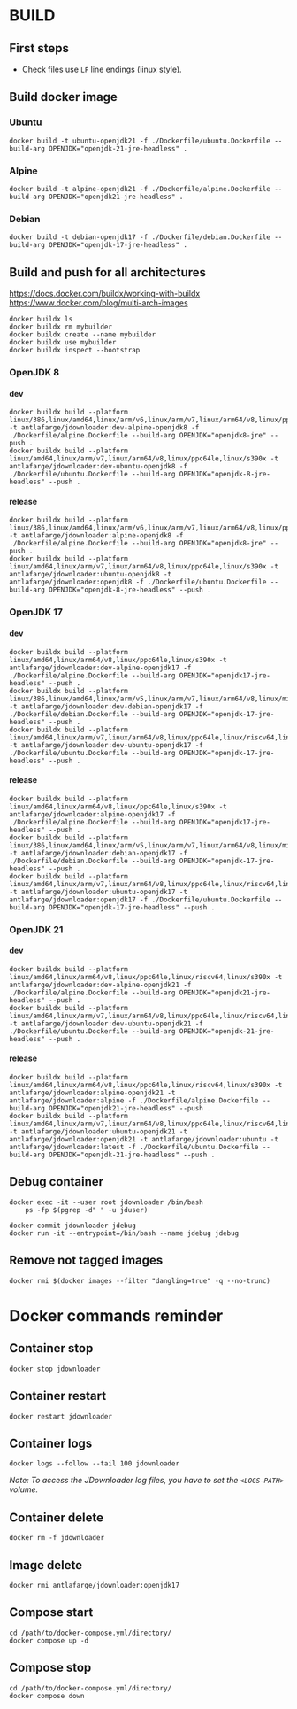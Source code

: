 # BUILD

## First steps

- Check files use `LF` line endings (linux style).  

## Build docker image

### Ubuntu

    docker build -t ubuntu-openjdk21 -f ./Dockerfile/ubuntu.Dockerfile --build-arg OPENJDK="openjdk-21-jre-headless" .

### Alpine

    docker build -t alpine-openjdk21 -f ./Dockerfile/alpine.Dockerfile --build-arg OPENJDK="openjdk21-jre-headless" .

### Debian

    docker build -t debian-openjdk17 -f ./Dockerfile/debian.Dockerfile --build-arg OPENJDK="openjdk-17-jre-headless" .

## Build and push for all architectures

https://docs.docker.com/buildx/working-with-buildx  
https://www.docker.com/blog/multi-arch-images  

    docker buildx ls
    docker buildx rm mybuilder
    docker buildx create --name mybuilder
    docker buildx use mybuilder
    docker buildx inspect --bootstrap

### OpenJDK 8

#### dev

    docker buildx build --platform linux/386,linux/amd64,linux/arm/v6,linux/arm/v7,linux/arm64/v8,linux/ppc64le,linux/s390x -t antlafarge/jdownloader:dev-alpine-openjdk8 -f ./Dockerfile/alpine.Dockerfile --build-arg OPENJDK="openjdk8-jre" --push .
    docker buildx build --platform linux/amd64,linux/arm/v7,linux/arm64/v8,linux/ppc64le,linux/s390x -t antlafarge/jdownloader:dev-ubuntu-openjdk8 -f ./Dockerfile/ubuntu.Dockerfile --build-arg OPENJDK="openjdk-8-jre-headless" --push .

#### release

    docker buildx build --platform linux/386,linux/amd64,linux/arm/v6,linux/arm/v7,linux/arm64/v8,linux/ppc64le,linux/s390x -t antlafarge/jdownloader:alpine-openjdk8 -f ./Dockerfile/alpine.Dockerfile --build-arg OPENJDK="openjdk8-jre" --push .
    docker buildx build --platform linux/amd64,linux/arm/v7,linux/arm64/v8,linux/ppc64le,linux/s390x -t antlafarge/jdownloader:ubuntu-openjdk8 -t antlafarge/jdownloader:openjdk8 -f ./Dockerfile/ubuntu.Dockerfile --build-arg OPENJDK="openjdk-8-jre-headless" --push .

### OpenJDK 17

#### dev

    docker buildx build --platform linux/amd64,linux/arm64/v8,linux/ppc64le,linux/s390x -t antlafarge/jdownloader:dev-alpine-openjdk17 -f ./Dockerfile/alpine.Dockerfile --build-arg OPENJDK="openjdk17-jre-headless" --push .
    docker buildx build --platform linux/386,linux/amd64,linux/arm/v5,linux/arm/v7,linux/arm64/v8,linux/mips64le,linux/ppc64le,linux/s390x -t antlafarge/jdownloader:dev-debian-openjdk17 -f ./Dockerfile/debian.Dockerfile --build-arg OPENJDK="openjdk-17-jre-headless" --push .
    docker buildx build --platform linux/amd64,linux/arm/v7,linux/arm64/v8,linux/ppc64le,linux/riscv64,linux/s390x -t antlafarge/jdownloader:dev-ubuntu-openjdk17 -f ./Dockerfile/ubuntu.Dockerfile --build-arg OPENJDK="openjdk-17-jre-headless" --push .

#### release

    docker buildx build --platform linux/amd64,linux/arm64/v8,linux/ppc64le,linux/s390x -t antlafarge/jdownloader:alpine-openjdk17 -f ./Dockerfile/alpine.Dockerfile --build-arg OPENJDK="openjdk17-jre-headless" --push .
    docker buildx build --platform linux/386,linux/amd64,linux/arm/v5,linux/arm/v7,linux/arm64/v8,linux/mips64le,linux/ppc64le,linux/s390x -t antlafarge/jdownloader:debian-openjdk17 -f ./Dockerfile/debian.Dockerfile --build-arg OPENJDK="openjdk-17-jre-headless" --push .
    docker buildx build --platform linux/amd64,linux/arm/v7,linux/arm64/v8,linux/ppc64le,linux/riscv64,linux/s390x -t antlafarge/jdownloader:ubuntu-openjdk17 -t antlafarge/jdownloader:openjdk17 -f ./Dockerfile/ubuntu.Dockerfile --build-arg OPENJDK="openjdk-17-jre-headless" --push .

### OpenJDK 21

#### dev

    docker buildx build --platform linux/amd64,linux/arm64/v8,linux/ppc64le,linux/riscv64,linux/s390x -t antlafarge/jdownloader:dev-alpine-openjdk21 -f ./Dockerfile/alpine.Dockerfile --build-arg OPENJDK="openjdk21-jre-headless" --push .
    docker buildx build --platform linux/amd64,linux/arm/v7,linux/arm64/v8,linux/ppc64le,linux/riscv64,linux/s390x -t antlafarge/jdownloader:dev-ubuntu-openjdk21 -f ./Dockerfile/ubuntu.Dockerfile --build-arg OPENJDK="openjdk-21-jre-headless" --push .

#### release

    docker buildx build --platform linux/amd64,linux/arm64/v8,linux/ppc64le,linux/riscv64,linux/s390x -t antlafarge/jdownloader:alpine-openjdk21 -t antlafarge/jdownloader:alpine -f ./Dockerfile/alpine.Dockerfile --build-arg OPENJDK="openjdk21-jre-headless" --push .
    docker buildx build --platform linux/amd64,linux/arm/v7,linux/arm64/v8,linux/ppc64le,linux/riscv64,linux/s390x -t antlafarge/jdownloader:ubuntu-openjdk21 -t antlafarge/jdownloader:openjdk21 -t antlafarge/jdownloader:ubuntu -t antlafarge/jdownloader:latest -f ./Dockerfile/ubuntu.Dockerfile --build-arg OPENJDK="openjdk-21-jre-headless" --push .

## Debug container

    docker exec -it --user root jdownloader /bin/bash
        ps -fp $(pgrep -d" " -u jduser)

    docker commit jdownloader jdebug
    docker run -it --entrypoint=/bin/bash --name jdebug jdebug

## Remove not tagged images

    docker rmi $(docker images --filter "dangling=true" -q --no-trunc)

# Docker commands reminder

## Container stop
```
docker stop jdownloader
```

## Container restart
```
docker restart jdownloader
```

## Container logs
```
docker logs --follow --tail 100 jdownloader
```

*Note: To access the JDownloader log files, you have to set the `<LOGS-PATH>` volume.*

## Container delete
```
docker rm -f jdownloader
```

## Image delete
```
docker rmi antlafarge/jdownloader:openjdk17
```

## Compose start
```
cd /path/to/docker-compose.yml/directory/
docker compose up -d
```

## Compose stop
```
cd /path/to/docker-compose.yml/directory/
docker compose down
```
